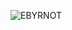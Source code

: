 ![EBYRNOT](https://user-images.githubusercontent.com/68111911/118180186-519f3c80-b447-11eb-868b-6feb55c3057a.png)
